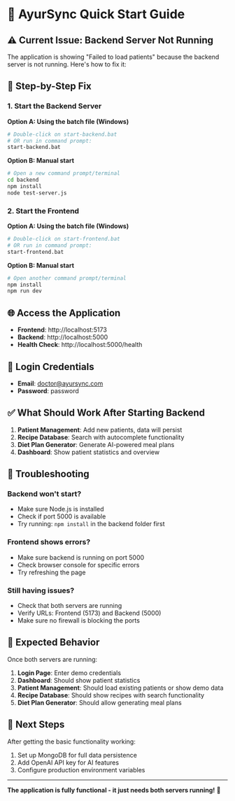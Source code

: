 # 🚀 AyurSync Quick Start Guide

## ⚠️ Current Issue: Backend Server Not Running

The application is showing "Failed to load patients" because the backend server is not running. Here's how to fix it:

## 🔧 Step-by-Step Fix

### 1. Start the Backend Server

**Option A: Using the batch file (Windows)**
```bash
# Double-click on start-backend.bat
# OR run in command prompt:
start-backend.bat
```

**Option B: Manual start**
```bash
# Open a new command prompt/terminal
cd backend
npm install
node test-server.js
```

### 2. Start the Frontend

**Option A: Using the batch file (Windows)**
```bash
# Double-click on start-frontend.bat
# OR run in command prompt:
start-frontend.bat
```

**Option B: Manual start**
```bash
# Open another command prompt/terminal
npm install
npm run dev
```

## 🌐 Access the Application

- **Frontend**: http://localhost:5173
- **Backend**: http://localhost:5000
- **Health Check**: http://localhost:5000/health

## 🔑 Login Credentials

- **Email**: doctor@ayursync.com
- **Password**: password

## ✅ What Should Work After Starting Backend

1. **Patient Management**: Add new patients, data will persist
2. **Recipe Database**: Search with autocomplete functionality
3. **Diet Plan Generator**: Generate AI-powered meal plans
4. **Dashboard**: Show patient statistics and overview

## 🐛 Troubleshooting

### Backend won't start?
- Make sure Node.js is installed
- Check if port 5000 is available
- Try running: `npm install` in the backend folder first

### Frontend shows errors?
- Make sure backend is running on port 5000
- Check browser console for specific errors
- Try refreshing the page

### Still having issues?
- Check that both servers are running
- Verify URLs: Frontend (5173) and Backend (5000)
- Make sure no firewall is blocking the ports

## 📱 Expected Behavior

Once both servers are running:

1. **Login Page**: Enter demo credentials
2. **Dashboard**: Should show patient statistics
3. **Patient Management**: Should load existing patients or show demo data
4. **Recipe Database**: Should show recipes with search functionality
5. **Diet Plan Generator**: Should allow generating meal plans

## 🎯 Next Steps

After getting the basic functionality working:
1. Set up MongoDB for full data persistence
2. Add OpenAI API key for AI features
3. Configure production environment variables

---

**The application is fully functional - it just needs both servers running!** 🚀
